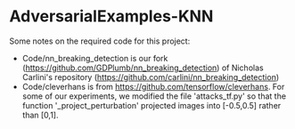 # AdversarialExamples-KNN

Some notes on the required code for this project:
- Code/nn_breaking_detection is our fork (https://github.com/GDPlumb/nn_breaking_detection) of Nicholas Carlini's repository (https://github.com/carlini/nn_breaking_detection)
- Code/cleverhans is from https://github.com/tensorflow/cleverhans.  For some of our experiments, we modified the file 'attacks_tf.py' so that the function '_project_perturbation' projected images into [-0.5,0.5] rather than [0,1].
